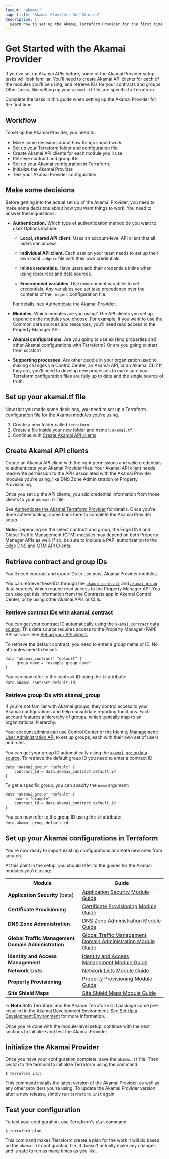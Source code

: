 ```yaml
---
layout: "akamai"
page_title: "Akamai Provider: Get Started"
description: |-
  Learn how to set up the Akamai Terraform Provider for the first time.
---
```


# Get Started with the Akamai Provider

If you've set up Akamai APIs before, some of the Akamai Provider 
setup tasks will look familiar. You'll need to create Akamai API clients 
for each of the modules you'll be using, and retrieve IDs for your contracts 
and groups. Other tasks, like setting up your `akamai.tf` file, are 
specific to Terraform.

Complete the tasks in this guide when setting up the Akamai
Provider for the first time.

## Workflow 

To set up the Akamai Provider, you need to:

* Make some decisions about how things should work.
* Set up your Terraform folder and configuration file.
* Create Akamai API clients for each module you'll use.
* Retrieve contract and group IDs.
* Set up your Akamai configuration in Terraform.
* Initialize the Akamai Provider.
* Test your Akamai Provider configuration.

## Make some decisions 

Before getting into the actual set up of the Akamai Provider, you need
to make some decisions about how you want things to work. You need to
answer these questions:

* **Authentication.** Which type of authentication method do you want to use? Options include:

  * **Local, shared API client.** Uses an account-level API client that all users can access.
  
  * **Individual API client.** Each user on your team needs to set up their own local `.edgerc` file with their own credentials.
  
  * **Inline credentials.** Have users add their credentials inline when using resources and data sources.
  
  * **Environment variables.** Use environment variables to set credentials. Any variables you set take precedence over the contents of the `.edgerc` configuration file.

  For details, see [Authenticate the Akamai Provider](../guides/akamai_provider_auth.md).

* **Modules.** Which modules are you using? The API clients you set up depend on the modules you choose. For example, if you want to use the Common data sources and resources, you'll need read access to the Property Manager API. 

* **Akamai configurations.** Are you going to use existing properties and other Akamai configurations with Terraform? Or are you going to start from scratch?

* **Supporting processes.** Are other people in your organization used to making changes via Control Center, an Akamai API, or an Akamai CLI? If they are, you'll need to develop new processes to make sure your Terraform configuration files are fully up to date and the single source of truth.

## Set up your akamai.tf file

Now that you made some decisions, you need to set up a Terraform configuration file for the Akamai modules you're using.

1. Create a new folder called `terraform`.
2. Create a file inside your new folder and name it `akamai.tf`.
3. Continue with [Create Akamai API clients](#create-akamai-api-clients).

## Create Akamai API clients

Create an Akamai API client with the right permissions and valid credentials to authenticate your Akamai Provider files. Your Akamai API client needs read-write permission to the APIs associated with the Akamai Provider modules you're using, like DNS Zone Administration or Property Provisioning.

Once you set up the API clients, you add credential information from those clients to your `akamai.tf` file.

See [Authenticate the Akamai Terraform Provider](../guides/akamai_provider_auth.md)
for details. Once you're done authenticating, come back here to complete 
the Akamai Provider setup.

**Note:** Depending on the select contract and group, the Edge DNS and Global Traffic Management (GTM) modules may depend on both Property Manager APIs as well. If so, be sure to include a PAPI authorization to the Edge DNS and GTM API Clients.

## Retrieve contract and group IDs

You'll need contract and group IDs to use most Akamai Provider modules. 

You can retrieve these IDs through the [`akamai_contract`](../data-sources/property_contract.md) and
[`akamai_group`](../data-sources/property_group.md) data sources, which require read access to the Property Manager API. You can also get this information from the Contracts app in Akamai
Control Center, or by using other Akamai APIs or CLIs.

### Retrieve contract IDs with akamai_contract

You can get your contract ID automatically using the [`akamai_contract` data source](../data-sources/property_contract.md). This data source requires access to the Property Manager (PAPI) API service. See [Set up your API clients](../guides/akamai_provider_auth.md#set-up-your-api-clients).

To retrieve the default contract, you need to enter a group name or ID. No attributes need to be set:

```hcl
data "akamai_contract" "default" {
     group_name = "example group name"
}
```

You can now refer to the contract ID using the `id` attribute: `data.akamai_contract.default.id`.

### Retrieve group IDs with akamai_group

If you're not familiar with Akamai groups, they control access to your
Akamai configurations and help consolidate reporting functions. Each account
 features a hierarchy of groups, which typically map to an organizational hierarchy.

Your account admins can use Control Center or the [Identity Management: User Administration API](https://developer.akamai.com/en-us/api/core_features/identity_management_user_admin/v2.html)
to set up groups, each with their own set of users and roles.

You can get your group ID automatically using the [`akamai_group` data source](../data-sources/property_group.md). To retrieve the default group ID you need to enter a contract ID:


```hcl
data "akamai_group" "default" {
	contract_id = data.akamai_contract.default.id
}
``` 

To get a specific group, you can specify the `name` argument:

```hcl
data "akamai_group" "default" {
	name = "example"
	contract_id = data.akamai_contract.default.id
}
```

You can now refer to the group ID using the `id` attribute: `data.akamai_group.default.id`.

## Set up your Akamai configurations in Terraform

You're now ready to import existing configurations or create new ones from scratch.

At this point in the setup, you should refer to the guides for the Akamai modules you're using:

| **Module** | **Guide** |
|------------|------------|
| **Application Security** (beta) | [Application Security Module Guide](https://registry.terraform.io/providers/akamai/akamai/latest/docs/guides/get_started_appsec) |
| **Certificate Provisioning** | [Certificate Provisioning Module Guide](https://registry.terraform.io/providers/akamai/akamai/latest/docs/guides/get_started_cps) |
| **DNS Zone Administration** | [DNS Zone Administration Module Guide](https://registry.terraform.io/providers/akamai/akamai/latest/docs/guides/get_started_dns_zone) | 
| **Global Traffic Management Domain Administration** | [Global Traffic Management Domain Administration Module Guide](https://registry.terraform.io/providers/akamai/akamai/latest/docs/guides/get_started_gtm_domain) | 
| **Identity and Access Management** | [Identity and Access Management Module Guide](https://registry.terraform.io/providers/akamai/akamai/latest/docs/guides/get_started_iam) |
| **Network Lists** | [Network Lists Module Guide](https://registry.terraform.io/providers/akamai/akamai/latest/docs/guides/get_started_networklists) |
| **Property Provisioning** | [Property Provisioning Module Guide](https://registry.terraform.io/providers/akamai/akamai/latest/docs/guides/get_started_property) |
| **Site Shield Maps** | [Site Shield Maps Module Guide](https://registry.terraform.io/providers/akamai/akamai/latest/docs/guides/get_started_siteshield) |


-> **Note** Both Terraform and the Akamai Terraform CLI package come
pre-installed in the Akamai Development Environment. See [Set Up a Development Environment](https://developer.akamai.com/blog/2020/05/26/set-development-environment) for more information.

Once you're done with the module-level setup, continue with the next
sections to initialize and test the Akamai Provider.

## Initialize the Akamai Provider

Once you have your configuration complete, save the `akamai.tf` file. Then
switch to the terminal to initialize Terraform using the command:

`$ terraform init`

This command installs the latest version of the Akamai Provider, as well
as any other providers you're using. To update
the Akamai Provider version after a new release, simply run `terraform
init` again.

## Test your configuration

To test your configuration, use Terraform's `plan` command:

`$ terraform plan`

This command makes Terraform create a plan for the work it will do
based on the `akamai.tf` configuration file. It doesn't actually make any changes
and is safe to run as many times as you like.
